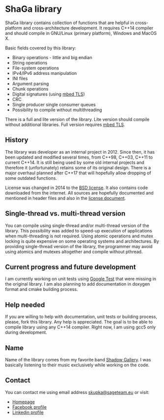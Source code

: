 # ShaGa library
ShaGa library contains collection of functions that are helpful in cross-platform and cross-architecture development. It requires C++14 compiler and should compile in
GNU/Linux (primary platform), Windows and MacOS X.

Basic fields covered by this library:
* Binary operations - little and big endian
* String operations
* File-system operations
* IPv4/IPv6 address manipulation
* INI files
* Argument parsing
* Chunk operations
* Digital signatures (using [mbed TLS](https://tls.mbed.org/))
* CRC
* Single producer single consumer queues
* Possibility to compile without multithreading

There is a full and lite version of the library. Lite version should compile without additional libraries. Full version requires [mbed TLS](https://tls.mbed.org/).

## History
The library was developer as an internal project in 2012. Since then, it has been updated and modified several times, from C++98, C++03, C++11 to current C++14.
It is still being used by some old internal projects and therefore it (unfortunately) retains some of its original design. There is a major overhaul planned after C++17 that
will hopefully allow dropping of some outdated functions.

License was changed in 2014 to the [BSD license](LICENSE.md). It also contains code downloaded from the internet. All sources are hopefully documented and mentioned in header
files and also in the [license document](LICENSE.md).

## Single-thread vs. multi-thread version
You can compile using single-thread and/or multi-thread version of the library. This possibility was added to speed-up execution of applications when multi-threading
is not required. Using atomic operations and mutex locking is quite expensive on some operating systems and architectures. By providing single-thread version of the library,
the programmer may avoid using atomics and mutexes altogether and compile without pthread.

## Current progress and future development
I am currently working on unit tests using [Google Test](https://github.com/google/googletest) that were missing in the original library.
I am also planning to add documentation in doxygen format and cmake building process.

## Help needed
If you are willing to help with documentation, unit tests or building process, please, fork this library. Any help is appreciated.
The goal is to be able to compile library using any C++14 compiler. Right now, I am using gcc5 only during development.

## Name
Name of the library comes from my favorite band [Shadow Gallery]( https://en.wikipedia.org/wiki/Shadow_Gallery).
I was basically listening to their music exclusively while working on the code.

## Contact
You can contact me using email address skupka@sageteam.eu or visit:
* [Homepage](https://www.bwpow.eu/)
* [Facebook profile](https://www.facebook.com/bwpow)
* [Linkedin profile](https://www.linkedin.com/in/kupka)

